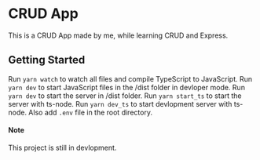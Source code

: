 # CRUD App
This is a CRUD App made by me, while learning CRUD and Express.


## Getting Started
Run ``yarn watch`` to watch all files and compile TypeScript to JavaScript.
Run ``yarn dev`` to start JavaScript files in the /dist folder in devloper mode.
Run ``yarn dev`` to start the server in /dist folder.
Run ``yarn start_ts`` to start the server with ts-node.
Run ``yarn dev_ts`` to start devlopment server with ts-node.
Also add ``.env`` file in the root directory.


#### Note
This project is still in devlopment.
